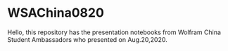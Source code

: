 # WSAChina0820
Hello, this repository has the presentation notebooks from Wolfram China Student Ambassadors who presented on Aug.20,2020.
